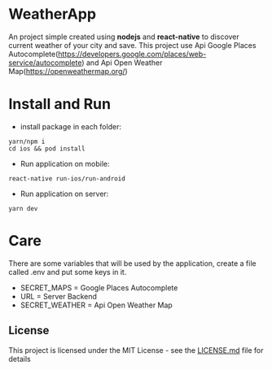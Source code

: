# WeatherApp
An project simple created using **nodejs** and **react-native** to discover current weather of your city and save.
This project use Api Google Places Autocomplete(https://developers.google.com/places/web-service/autocomplete) and Api Open Weather Map(https://openweathermap.org/)

# Install and Run
  - install package in each folder:
  ```
  yarn/npm i
  cd ios && pod install
  ```
  - Run application on mobile:
  ```
  react-native run-ios/run-android
  ```
  - Run application on server:
  ```
  yarn dev
  ```
# Care

There are some variables that will be used by the application, create a file called .env and put some keys in it.

- SECRET_MAPS = Google Places Autocomplete
- URL = Server Backend
- SECRET_WEATHER = Api Open Weather Map

## License

This project is licensed under the MIT License - see the [LICENSE.md](LICENSE.md) file for details
